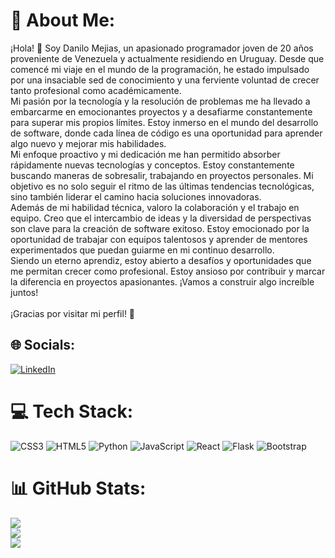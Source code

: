 # 💫 About Me:
¡Hola! 👋 Soy Danilo Mejias, un apasionado programador joven de 20 años proveniente de Venezuela y actualmente residiendo en Uruguay. Desde que comencé mi viaje en el mundo de la programación, he estado impulsado por una insaciable sed de conocimiento y una ferviente voluntad de crecer tanto profesional como académicamente.<br>Mi pasión por la tecnología y la resolución de problemas me ha llevado a embarcarme en emocionantes proyectos y a desafiarme constantemente para superar mis propios límites. Estoy inmerso en el mundo del desarrollo de software, donde cada línea de código es una oportunidad para aprender algo nuevo y mejorar mis habilidades.<br>Mi enfoque proactivo y mi dedicación me han permitido absorber rápidamente nuevas tecnologías y conceptos. Estoy constantemente buscando maneras de sobresalir, trabajando en proyectos personales. Mi objetivo es no solo seguir el ritmo de las últimas tendencias tecnológicas, sino también liderar el camino hacia soluciones innovadoras.<br>Además de mi habilidad técnica, valoro la colaboración y el trabajo en equipo. Creo que el intercambio de ideas y la diversidad de perspectivas son clave para la creación de software exitoso. Estoy emocionado por la oportunidad de trabajar con equipos talentosos y aprender de mentores experimentados que puedan guiarme en mi continuo desarrollo.<br>Siendo un eterno aprendiz, estoy abierto a desafíos y oportunidades que me permitan crecer como profesional. Estoy ansioso por contribuir y marcar la diferencia en proyectos apasionantes. ¡Vamos a construir algo increíble juntos!<br><br>¡Gracias por visitar mi perfil! 🚀


## 🌐 Socials:
[![LinkedIn](https://img.shields.io/badge/LinkedIn-%230077B5.svg?logo=linkedin&logoColor=white)](https://linkedin.com/in/https://www.linkedin.com/in/danilo-mejias-11951a220/) 

# 💻 Tech Stack:
![CSS3](https://img.shields.io/badge/css3-%231572B6.svg?style=for-the-badge&logo=css3&logoColor=white) ![HTML5](https://img.shields.io/badge/html5-%23E34F26.svg?style=for-the-badge&logo=html5&logoColor=white) ![Python](https://img.shields.io/badge/python-3670A0?style=for-the-badge&logo=python&logoColor=ffdd54) ![JavaScript](https://img.shields.io/badge/javascript-%23323330.svg?style=for-the-badge&logo=javascript&logoColor=%23F7DF1E) ![React](https://img.shields.io/badge/react-%2320232a.svg?style=for-the-badge&logo=react&logoColor=%2361DAFB) ![Flask](https://img.shields.io/badge/flask-%23000.svg?style=for-the-badge&logo=flask&logoColor=white) ![Bootstrap](https://img.shields.io/badge/bootstrap-%238511FA.svg?style=for-the-badge&logo=bootstrap&logoColor=white)
# 📊 GitHub Stats:
![](https://github-readme-stats.vercel.app/api?username=Daniloemejias&theme=blue-green&hide_border=false&include_all_commits=false&count_private=false)<br/>
![](https://github-readme-streak-stats.herokuapp.com/?user=Daniloemejias&theme=blue-green&hide_border=false)<br/>
![](https://github-readme-stats.vercel.app/api/top-langs/?username=Daniloemejias&theme=blue-green&hide_border=false&include_all_commits=false&count_private=false&layout=compact)

<!-- Proudly created with GPRM ( https://gprm.itsvg.in ) -->
